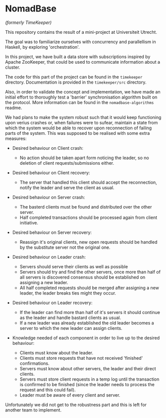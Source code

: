 
# NomadBase

_(formerly TimeKeeper)_

This repository contains the result of a mini-project at Universiteit Utrecht.

The goal was to familiarize ourselves with concurrency and parallellism in Haskell, by exploring 'orchestration'.

In this project, we have built a data store with subscriptions inspired by Apache ZooKeeper, that could be used to communicate information about a cluster.

The code for this part of the project can be found in the `timekeeper` directory. Documentation is provided in the `timekeeper/src` directory.

Also, in order to validate the concept and implementation, we have made an initial effort to thoroughly test a 'barrier' synchronisation algorithm built on the protocol. More information can be found in the `nomadbase-algorithms` readme.

We had plans to make the system robust such that it would keep functioning upon verius crashes or, when failures were to sufear, maintain a state from which the system would be able to recover upon reconnection of failing parts of the system. This was supposed to be realised with some extra measures:

   - Desired behaviour on Client crash:
       - No action should be taken apart form noticing the leader, so no deletion of client requests/submissions either.
   - Desired behaviour on Client recovery:
       - The server that handled this client should accept the reconnection, notify the leader and serve the client as usual.
   - Desired behaviour on Server crash:
       - The basterd clients must be found and distributed over the other server.
       - Half completed transactions should be processed again from client initiative.
   - Desired behaviour on Server recovery:
       - Reassign it's original clients, new open requests should be handled by the substitute server not the original one.
   - Desired behaviour on Leader crash:
       - Servers should serve their clients as well as possible
       - Servers should try and find the other servers, once more than half of all servers is discovered consensus should be established on assigning a new leader.
       - All half completed requests should be merged after assigning a new leader, the leader breaks ties might they occur.
   - Desired behaviour on Leader recovery:
       - If the leader can find more than half of it's servers it should continue as the leader and handle bastard clients as usual.
       - If a new leader was already established the old leader becomes a server to which the new leader can assign clients.

   - Knowledge needed of each component in order to live up to the desired behaviour:
       - Clients must know about the leader.
       - Clients must store requests that have not received 'finished' confirmations.
       - Servers must know about other servers, the leader and their direct clients.
       - Servers must store client requests in a temp log until the transaction is confirmed to be finished (since the leader needs to process the request and this could fail).
       - Leader must be aware of every client and server.

Unfortunately we did not get to the robustness part and this is left for another team to implement.
